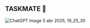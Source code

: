 ## TASKMATE 👋



![ChatGPT Image 5 abr 2025, 19_25_30](https://github.com/user-attachments/assets/39ce333f-c843-4981-909f-19284b2ec549)
